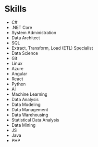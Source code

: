 # Skills

- C#
- .NET Core
- System Administration
- Data Architect
- SQL
- Extract, Transform, Load (ETL) Specialist
- Data Science
- Git
- Linux
- Azure
- Angular
- React
- Python
- AI
- Machine Learning
- Data Analysis
- Data Modeling
- Data Management
- Data Warehousing
- Statistical Data Analysis
- Data Mining
- JS 
- Java
- PHP

<!-- - Machine Learning Algorithms -->
